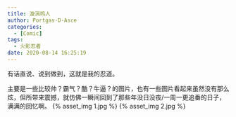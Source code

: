 ```yaml
---
title: 漩涡鸣人
author: Portgas·D·Asce
categories:
  - [Comic]
tags:
  - 火影忍者
date: 2020-08-14 16:25:19
---
```


有话直说、说到做到，这就是我的忍道。

<!--more-->

主要是一些比较帅？霸气？酷？牛逼？的图片，也有一些图片看起来虽然没有那么炫，但所带来震撼，就仿佛一瞬间回到了那些年没日没夜/一周一更追番的日子，满满的回忆啊。
{% asset_img 1.jpg %}
{% asset_img 2.jpg %}